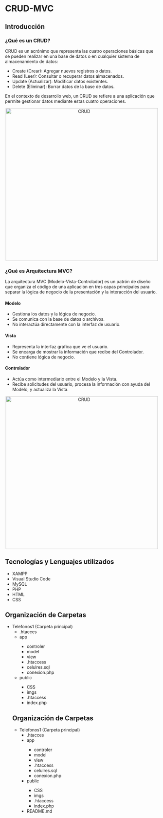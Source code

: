 # CRUD-MVC

<h2>Introducción</h2>

<h3>¿Qué es un CRUD?</h3>

<p>CRUD es un acrónimo que representa las cuatro operaciones básicas que se pueden realizar en una base de datos o en    cualquier sistema de almacenamiento de datos:
<ul>
<li>Create (Crear): Agregar nuevos registros o datos.</li>
<li>Read (Leer): Consultar o recuperar datos almacenados.</li>
<li>Update (Actualizar): Modificar datos existentes.</li>
<li>Delete (Eliminar): Borrar datos de la base de datos.</li>
</ul>
En el contexto de desarrollo web, un CRUD se refiere a una aplicación que permite gestionar datos mediante estas cuatro operaciones. </p>

<div style="text-align: center;">
    <img src="https://cdn.prod.website-files.com/5ff66329429d880392f6cba2/63fdf75ad4a978704fe9ac9c_CRUD%20%20Preview.jpeg" alt="CRUD" width="500">
</div>

<h3>¿Qué es Arquitectura MVC? </h2>

<p>La arquitectura MVC (Modelo-Vista-Controlador) es un patrón de diseño que organiza el código de una aplicación en tres capas principales para separar la lógica de negocio de la presentación y la interacción del usuario.</p>

<h4>Modelo</h4>
<ul>
<li>Gestiona los datos y la lógica de negocio.</li>
<li>Se comunica con la base de datos o archivos.</li>
<li>No interactúa directamente con la interfaz de usuario.</li>
</ul>

<h4>Vista</h4>
<ul>
<li>Representa la interfaz gráfica que ve el usuario.</li>
<li>Se encarga de mostrar la información que recibe del Controlador.</li>
<li>No contiene lógica de negocio.</li>
</ul>

<h4>Controlador</h4>
<ul>
<li>Actúa como intermediario entre el Modelo y la Vista.</li>
<li>Recibe solicitudes del usuario, procesa la información con ayuda del Modelo, y actualiza la Vista.
</li>
</ul>

<div style="text-align: center;">
    <img src="https://www.freecodecamp.org/espanol/news/content/images/size/w1600/2021/06/MVC3.png" alt="CRUD" width="500">
</div>

<h2>Tecnologías y Lenguajes utilizados</h2>

<ul>
<li>XAMPP</li>
<li>Visual Studio Code</li>
<li>MySQL</li>
<li>PHP</li>
<li>HTML</li>
<li>CSS</li>
</ul>

<h2>Organización de Carpetas</h2>

<ul>
<li>Telefonos1 (Carpeta principal)
<ul>
<li>.htacces</li>
<li>app</li>
<ul>
<li>controler</li>
<li>model</li>
<li>view</li>
<li>.htaccess</li>
<li>celulres.sql</li>
<li>conexion.php</li>
</ul>
<li>public</li>
<ul>
<li>CSS</li>
<li>imgs</li>
<li>.htaccess</li>
<li>index.php</li>
</ul>

</ul>


<h2>Organización de Carpetas</h2>

<ul>
<li>Telefonos1 (Carpeta principal)
<ul>
<li>.htacces</li>
<li>app</li>
<ul>
<li>controler</li>
<li>model</li>
<li>view</li>
<li>.htaccess</li>
<li>celulres.sql</li>
<li>conexion.php</li>
</ul>
<li>public</li>
<ul>
<li>CSS</li>
<li>imgs</li>
<li>.htaccess</li>
<li>index.php</li>
</ul>

<li>README.md</li>

</ul>
